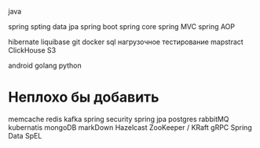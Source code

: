 java

spring
spting data jpa
spring boot
spring core
spring MVC
spring AOP

hibernate
liquibase
git
docker
sql
нагрузочное тестирование
mapstract
ClickHouse
S3

android
golang
python






# Неплохо бы добавить
memcache
redis
kafka
spring security
spring jpa
postgres
rabbitMQ
kubernatis
mongoDB
markDown
Hazelcast
ZooKeeper / KRaft
gRPC
Spring Data
SpEL
